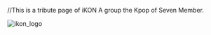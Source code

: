 //This is a tribute page of iKON
A group the Kpop of Seven Member.

![ikon_logo](https://user-images.githubusercontent.com/118768738/208633060-7a69f425-82d0-4a14-b68c-854703bbf2da.jpeg)

